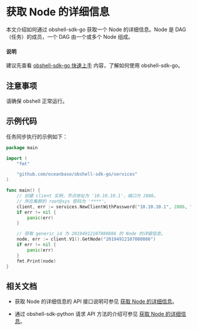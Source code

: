 # 获取 Node 的详细信息

本文介绍如何通过 obshell-sdk-go 获取一个 Node 的详细信息。Node 是 DAG（任务）的成员，一个 DAG 由一个或多个 Node 组成。

<main id="notice" type='explain'>
  <h4>说明</h4>
  <p>建议先查看 <a href='../100.quickstart-of-go.md'>obshell-sdk-go 快速上手</a> 内容，了解如何使用 obshell-sdk-go。</p>
</main>

## 注意事项

请确保 obshell 正常运行。

## 示例代码

任务同步执行的示例如下：

```go
package main

import (
    "fmt"

    "github.com/oceanbase/obshell-sdk-go/services"
)

func main() {
    // 创建 client 实例，节点地址为 '10.10.10.1'，端口为 2886。
    // 所在集群的 root@sys 密码为 '****'。
    client, err := services.NewClientWithPassword("10.10.10.1", 2886, "***")
    if err != nil {
        panic(err)
    }

    // 获取 generic_id 为 20194912107080886 的 Node 的详细信息。
    node, err := client.V1().GetNode("20194912107080886")
    if err != nil {
        panic(err)
    }
    fmt.Print(node)
}
```

## 相关文档

* 获取 Node 的详细信息的 API 接口说明可参见 [获取 Node 的详细信息](../../../400.obshell-api-reference/1000.task-management/2100.get-node-detail.md)。

* 通过 obshell-sdk-python 请求 API 方法的介绍可参见 [获取 Node 的详细信息](../../100.python/1000.task-management/2100.get-node-detail-of-python.md)。

